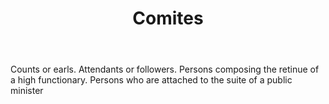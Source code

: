 ---
title: Comites
letter: C
permalink: "/definitions/bld-comites.html"
body: Counts or earls. Attendants or followers. Persons composing the retinue of a
  high functionary. Persons who are attached to the suite of a public minister
published_at: '2018-07-07'
source: Black's Law Dictionary 2nd Ed (1910)
layout: post
---